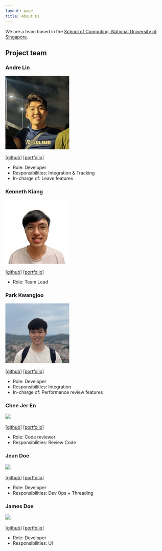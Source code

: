 ```yaml
---
layout: page
title: About Us
---
```


We are a team based in the [School of Computing, National University of Singapore](http://www.comp.nus.edu.sg).

## Project team

### Andre Lin

<img src="images/4ndrelim.png" width="200px">

[[github](https://github.com/4ndrelim)]
[[portfolio](team/andre.md)]

- Role: Developer
- Responsibilities: Integration & Tracking
- In-charge of: Leave features

### Kenneth Kiang

<img src="images/kennethk-1201.png" width="200px">

[[github](https://github.com/kennethk-1201)]
[[portfolio](team/kennethk-1201.md)]

- Role: Team Lead

### Park Kwangjoo

<img src="images/pkwangjoo.png" width="200px">

[[github](http://github.com/johndoe)]
[[portfolio](team/pkwangjoo.md)]

- Role: Developer
- Responsibilities: Integration
- In-charge of: Performance review features

### Chee Jer En

<img src="images/jerrrren.png" width="200px">

[[github](http://github.com/jerrrren)] [[portfolio](team/jerrrren.md)]

- Role: Code reviewer
- Responsibilities: Review Code

### Jean Doe

<img src="images/johndoe.png" width="200px">

[[github](http://github.com/johndoe)]
[[portfolio](team/4ndrelim.md)]

- Role: Developer
- Responsibilities: Dev Ops + Threading

### James Doe

<img src="images/johndoe.png" width="200px">

[[github](http://github.com/johndoe)]
[[portfolio](team/4ndrelim.md)]

- Role: Developer
- Responsibilities: UI
